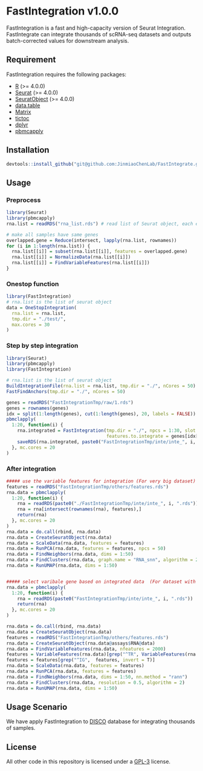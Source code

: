 # FastIntegration v1.0.0
FastIntegration is a fast and high-capacity version of Seurat Integration. FastIntegrate can integrate thousands of scRNA-seq datasets and outputs batch-corrected values for downstream analysis.


## Requirement
FastIntegration requires the following packages:

* [R](https://www.r-project.org/) (>= 4.0.0)
* [Seurat](https://cran.r-project.org/web/packages/Seurat/index.html) (>= 4.0.0)
* [SeuratObject](https://cran.r-project.org/web/packages/SeuratObject/index.html) (>= 4.0.0)
* [data.table](https://cran.r-project.org/web/packages/data.table/vignettes/datatable-intro.html)
* [Matrix](https://cran.r-project.org/web/packages/Matrix/index.html)
* [tictoc](https://cran.r-project.org/web/packages/tictoc/index.html)
* [dplyr](https://cran.r-project.org/web/packages/dplyr/index.html)
* [pbmcapply](https://cran.r-project.org/web/packages/pbmcapply/index.html)

## Installation

```R
devtools::install_github("git@github.com:JinmiaoChenLab/FastIntegrate.git")
```

## Usage

### Preprocess
```R
library(Seurat)
library(pbmcapply)
rna.list = readRDS("rna_list.rds") # read list of Seurat object, each element in list is a sample

# make all samples have same genes
overlapped.gene = Reduce(intersect, lapply(rna.list, rownames))
for (i in 1:length(rna.list)) {
  rna.list[[i]] = subset(rna.list[[i]], features = overlapped.gene)
  rna.list[[i]] = NormalizeData(rna.list[[i]])
  rna.list[[i]] = FindVariableFeatures(rna.list[[i]])
}

```



### Onestop function
```R
library(FastIntegration)
# rna.list is the list of seurat object
data = OneStopIntegration(
  rna.list = rna.list, 
  tmp.dir = "./test/", 
  max.cores = 30
)

```

### Step by step integration
```R
library(Seurat)
library(pbmcapply)
library(FastIntegration)

# rna.list is the list of seurat object
BuildIntegrationFile(rna.list = rna.list, tmp.dir = "./", nCores = 50)
FastFindAnchors(tmp.dir = "./", nCores = 50)

genes = readRDS("FastIntegrationTmp/raw/1.rds")
genes = rownames(genes)
idx = split(1:length(genes), cut(1:length(genes), 20, labels = FALSE))
pbmclapply(
  1:20, function(i) {
    rna.integrated = FastIntegration(tmp.dir = "./", npcs = 1:30, slot = "data",
                                     features.to.integrate = genes[idx[[i]]])
    saveRDS(rna.integrated, paste0("FastIntegrationTmp/inte/inte_", i, ".rds"), compress = F)
  }, mc.cores = 20
)

```


### After integration
```R
##### use the variable features for integration (For very big dataset) ##### 
features = readRDS("FastIntegrationTmp/others/features.rds")
rna.data = pbmclapply(
  1:20, function(i) {
    rna = readRDS(paste0("./FastIntegrationTmp/inte/inte_", i, ".rds"))
    rna = rna[intersect(rownames(rna), features),]
    return(rna)
  }, mc.cores = 20
)
rna.data = do.call(rbind, rna.data)
rna.data = CreateSeuratObject(rna.data)
rna.data = ScaleData(rna.data, features = features)
rna.data = RunPCA(rna.data, features = features, npcs = 50)
rna.data = FindNeighbors(rna.data, dims = 1:50)
rna.data = FindClusters(rna.data, graph.name = "RNA_snn", algorithm = 2)
rna.data = RunUMAP(rna.data, dims = 1:50)


##### select varibale gene based on integrated data  (For dataset with less than 100 samples) #####
rna.data = pbmclapply(
  1:20, function(i) {
    rna = readRDS(paste0("FastIntegrationTmp/inte/inte_", i, ".rds"))
    return(rna)
  }, mc.cores = 20
)

rna.data = do.call(rbind, rna.data)
rna.data = CreateSeuratObject(rna.data)
features = readRDS("FastIntegrationTmp/others/features.rds")
rna.data = CreateSeuratObject(rna.data@assays$RNA@data)
rna.data = FindVariableFeatures(rna.data, nfeatures = 2000)
features = VariableFeatures(rna.data)[grep("^TR", VariableFeatures(rna.data), invert = T)]
features = features[grep("^IG",  features, invert = T)]
rna.data = ScaleData(rna.data, features = features)
rna.data = RunPCA(rna.data, features = features)
rna.data = FindNeighbors(rna.data, dims = 1:50, nn.method = "rann")
rna.data = FindClusters(rna.data, resolution = 0.5, algorithm = 2)
rna.data = RunUMAP(rna.data, dims = 1:50)

```


## Usage Scenario
We have apply FastIntegration to [DISCO](http://www.immunesinglecell.org/) database for integrating thousands of samples.

## License
All other code in this repository is licensed under a [GPL-3](https://www.r-project.org/Licenses/GPL-3) license.

